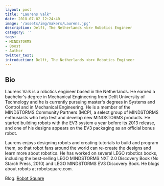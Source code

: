 ```yaml
---
layout: post
title: "Laurens Valk"
date: 2018-07-02 12:24:40
image: '/assets/img/makers/Laurens.jpg'
description: Delft, The Netherlands <br> Robotics Engineer
category: ''
tags:
- MINDSTORMS
- Boost
- Author
twitter_text:
introduction: Delft, The Netherlands <br> Robotics Engineer
---
```




## Bio

Laurens Valk is a robotics engineer based in the Netherlands. He earned a bachelor's degree in Mechanical Engineering from Delft University of Technology and he is currently pursuing master's degrees in Systems and Control and in Mechanical Engineering. He is a member of the MINDSTORMS Community Partners (MCP), a select group of MINDSTORMS enthusiasts who help test and develop new MINDSTORMS products. He started building robots with the EV3 system a year before its 2013 release, and one of his designs appears on the EV3 packaging as an official bonus robot.

Laurens enjoys designing robots and creating tutorials to build and program them, so that robot fans around the world can re-create the designs and learn more about robotics. He has worked on several LEGO robotics books, including the best-selling LEGO MINDSTORMS NXT 2.0 Discovery Book (No Starch Press, 2010) and LEGO MINDSTORMS EV3 Discovery Book. He blogs about robots at robotsquare.com.


Blog: [Robot Square](http://www.robotsquare.com)
